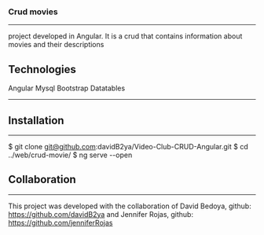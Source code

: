 ### Crud movies
***
project developed in Angular. It is a crud that contains information about movies and their descriptions

## Technologies
Angular
Mysql
Bootstrap
Datatables
***

## Installation
***

$ git clone git@github.com:davidB2ya/Video-Club-CRUD-Angular.git
$ cd ../web/crud-movie/
$ ng serve --open
## Collaboration
***
This project was developed with the collaboration of 
David Bedoya, github: https://github.com/davidB2ya
and Jennifer Rojas, github: https://github.com/jenniferRojas